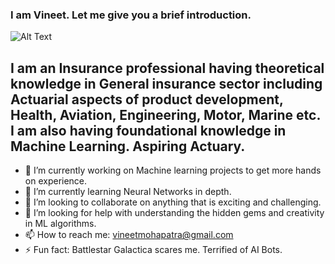 ### I am Vineet. Let me give you a brief introduction.

![Alt Text](https://media.giphy.com/media/xtDO8xDNJ5hNm/giphy.gif)

## I am an Insurance professional having theoretical knowledge in General insurance sector including Actuarial aspects of product development, Health, Aviation, Engineering, Motor, Marine etc. I am also having foundational knowledge in Machine Learning. Aspiring Actuary.

- 🔭 I’m currently working on Machine learning projects to get more hands on experience.
- 🌱 I’m currently learning Neural Networks in depth.
- 👯 I’m looking to collaborate on anything that is exciting and challenging.
- 🤔 I’m looking for help with understanding the hidden gems and creativity in ML algorithms.
- 📫 How to reach me: vineetmohapatra@gmail.com
- ⚡ Fun fact: Battlestar Galactica scares me. Terrified of AI Bots.


